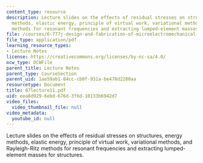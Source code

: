 ```yaml
---
content_type: resource
description: Lecture slides on the effects of residual stresses on structures, energy
  methods, elastic energy, principle of virtual work, variational methods, and Rayleigh-Ritz
  methods for resonant frequencies and extracting lumped-element masses for structures.
file: /courses/6-777j-design-and-fabrication-of-microelectromechanical-devices-spring-2007/eea8d9296ebd676d3f6d10133b6942d7_07lecture11.pdf
file_type: application/pdf
learning_resource_types:
- Lecture Notes
license: https://creativecommons.org/licenses/by-nc-sa/4.0/
ocw_type: OCWFile
parent_title: Lecture Notes
parent_type: CourseSection
parent_uid: 1ae59ab1-84cc-cb8f-931a-be478d2280aa
resourcetype: Document
title: 07lecture11.pdf
uid: eea8d929-6ebd-676d-3f6d-10133b6942d7
video_files:
  video_thumbnail_file: null
video_metadata:
  youtube_id: null
---
```

Lecture slides on the effects of residual stresses on structures, energy methods, elastic energy, principle of virtual work, variational methods, and Rayleigh-Ritz methods for resonant frequencies and extracting lumped-element masses for structures.